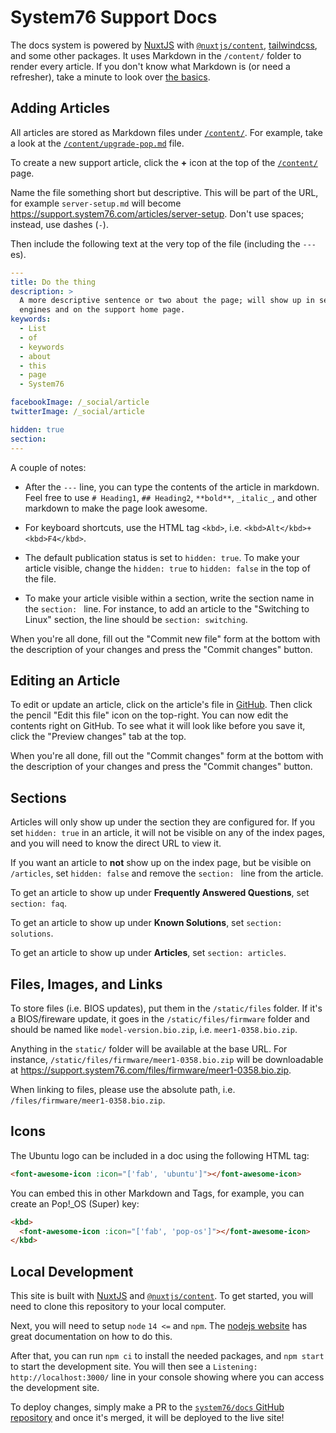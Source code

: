 # System76 Support Docs

The docs system is powered by [NuxtJS][1] with [`@nuxtjs/content`][2],
[tailwindcss][3], and some other packages. It uses Markdown in the `/content/`
folder to render every article. If you don't know what Markdown is (or need a
refresher), take a minute to look over [the basics][4].

## Adding Articles

All articles are stored as Markdown files under [`/content/`][5]. For example,
take a look at the [`/content/upgrade-pop.md`][6] file.

To create a new support article, click the **+** icon at the top of the
[`/content/`][5] page.

Name the file something short but descriptive. This will be part of the URL, for
example `server-setup.md` will become
https://support.system76.com/articles/server-setup. Don't use spaces; instead,
use dashes (`-`).

Then include the following text at the very top of the file (including the
`---`es).

```yaml
---
title: Do the thing
description: >
  A more descriptive sentence or two about the page; will show up in search
  engines and on the support home page.
keywords:
  - List
  - of
  - keywords
  - about
  - this
  - page
  - System76

facebookImage: /_social/article
twitterImage: /_social/article

hidden: true
section:
---
```

A couple of notes:

- After the `---` line, you can type the contents of the article in markdown.
Feel free to use `# Heading1`, `## Heading2`, `**bold**`, `_italic_`, and other
markdown to make the page look awesome.

- For keyboard shortcuts, use the HTML tag `<kbd>`, i.e.
`<kbd>Alt</kbd>+<kbd>F4</kbd>`.

- The default publication status is set to `hidden: true`. To make your article
visible, change the `hidden: true` to `hidden: false` in the top of the file.

- To make your article visible within a section, write the section name in the
`section: ` line. For instance, to add an article to the "Switching to Linux"
section, the line should be `section: switching`.

When you're all done, fill out the "Commit new file" form at the bottom with the
description of your changes and press the "Commit changes" button.

## Editing an Article

To edit or update an article, click on the article's file in [GitHub][5]. Then
click the pencil "Edit this file" icon on the top-right. You can now edit the
contents right on GitHub. To see what it will look like before you save it,
click the "Preview changes" tab at the top.

When you're all done, fill out the "Commit changes" form at the bottom with the
description of your changes and press the "Commit changes" button.

## Sections

Articles will only show up under the section they are configured for. If you
set `hidden: true` in an article, it will not be visible on any of the index
pages, and you will need to know the direct URL to view it.

If you want an article to **not** show up on the index page, but be visible
on `/articles`, set `hidden: false` and remove the `section: ` line from the
article.

To get an article to show up under **Frequently Answered Questions**, set
`section: faq`.

To get an article to show up under **Known Solutions**, set
`section: solutions`.

To get an article to show up under **Articles**, set `section: articles`.

## Files, Images, and Links

To store files (i.e. BIOS updates), put them in the `/static/files` folder. If
it's a BIOS/fireware update, it goes in the `/static/files/firmware` folder and
should be named like `model-version.bio.zip`, i.e. `meer1-0358.bio.zip`.

Anything in the `static/` folder will be available at the base URL. For
instance, `/static/files/firmware/meer1-0358.bio.zip` will be downloadable at
https://support.system76.com/files/firmware/meer1-0358.bio.zip.

When linking to files, please use the absolute path, i.e.
`/files/firmware/meer1-0358.bio.zip`.

## Icons

The Ubuntu logo can be included in a doc using the following HTML tag:

```html
<font-awesome-icon :icon="['fab', 'ubuntu']"></font-awesome-icon>
```

You can embed this in other Markdown and Tags, for example, you can create an
Pop!_OS (Super) key:

```html
<kbd>
  <font-awesome-icon :icon="['fab', 'pop-os']"></font-awesome-icon>
</kbd>
```

## Local Development

This site is built with [NuxtJS][1] and [`@nuxtjs/content`][2]. To get started,
you will need to clone this repository to your local computer.

Next, you will need to setup `node` `14 <=` and `npm`. The [nodejs website][7]
has great documentation on how to do this.

After that, you can run `npm ci` to install the needed packages, and `npm start`
to start the development site. You will then see a `Listening:
http://localhost:3000/` line in your console showing where you can access the
development site.

To deploy changes, simply make a PR to the [`system76/docs` GitHub
repository][5] and once it's merged, it will be deployed to the live site!

[1]: https://nuxtjs.org/
[2]: https://content.nuxtjs.org/
[3]: https://tailwindcss.com/
[4]: https://help.github.com/articles/markdown-basics/
[5]: https://github.com/system76/docs/tree/master/content
[6]: https://github.com/system76/docs/blob/master/content/upgrade-pop.md
[7]: https://nodejs.org/en/download/package-manager/
